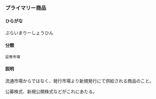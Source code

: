 <div style="display:none;">

## [あ行](securities-terms?id=あ行)
## [か行](securities-terms?id=か行)
## [さ行](securities-terms?id=さ行)
## [た行](securities-terms?id=た行)
## [な行](securities-terms?id=な行)
## [は行](securities-terms?id=は行)

</div>

### プライマリー商品

#### ひらがな

ぷらいまりーしょうひん

#### 分類

`証券市場`

#### 説明

流通市場からではなく、発行市場より新規発行にて供給される商品のこと。
公募株式、新規公開株式などがこれにあたる。 


<div style="display:none;">

## [ま行](securities-terms?id=ま行)
## [や行](securities-terms?id=や行)
## [ら行](securities-terms?id=ら行)
## [わ行](securities-terms?id=わ行)
## [英数字・記号](securities-terms?id=英数字・記号)

</div>

